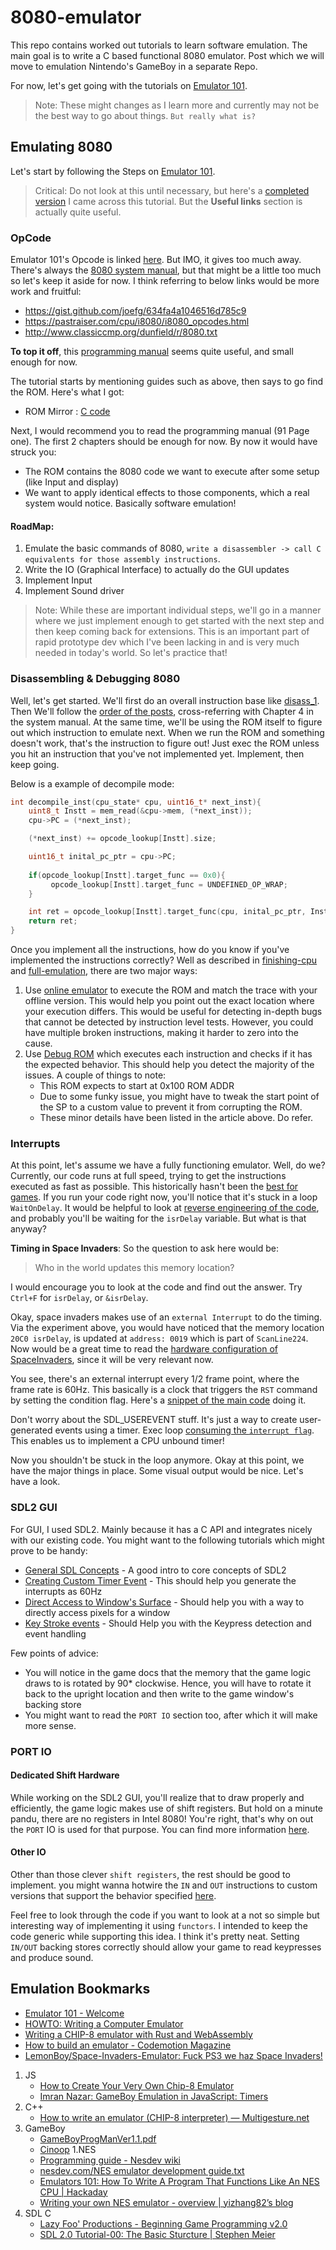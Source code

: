 # 8080-emulator

This repo contains worked out tutorials to learn software emulation. The main goal is to write a C based functional 8080 emulator. Post which we will move to emulation Nintendo's GameBoy in a separate Repo.

For now, let's get going with the tutorials on [Emulator 101](http://emulator101.com).
> Note: These might changes as I learn more and currently may not be the best way to go about things. `But really what is?`


## Emulating 8080

Let's start by following the Steps on [Emulator 101](http://emulator101.com).

> Critical: Do not look at this until necessary, but here's a [completed version](https://github.com/herrecito/invaders) I came across this tutorial. But the **Useful links** section is actually quite useful.

### OpCode
Emulator 101's Opcode is linked [here](http://www.emulator101.com/8080-by-opcode.html). But IMO, it gives too much away. There's always the [8080 system manual](http://www.nj7p.info/Manuals/PDFs/Intel/9800153B.pdf), but that might be a little too much so let's keep it aside for now. I think referring to below links would be more work and fruitful:
- https://gist.github.com/joefg/634fa4a1046516d785c9
- https://pastraiser.com/cpu/i8080/i8080_opcodes.html
- http://www.classiccmp.org/dunfield/r/8080.txt

**To top it off**, this [programming manual](https://drakeor.com/uploads/8080-Programmers-Manual.pdf) seems quite useful, and small enough for now.

The tutorial starts by mentioning guides such as above, then says to go find the ROM. Here's what I got:
- ROM Mirror : [C code](https://drakeor.com/uploads/invaders.zip)

Next, I would recommend you to read the programming manual (91 Page one). The first 2 chapters should be enough for now. By now it would have struck you:
- The ROM contains the 8080 code we want to execute after some setup (like Input and display)
- We want to apply identical effects to those components, which a real system would notice. Basically software emulation!

#### RoadMap:
1. Emulate the basic commands of 8080, `write a disassembler -> call C equivalents for those assembly instructions`.
1. Write the IO (Graphical Interface) to actually do the GUI updates
1. Implement Input
1. Implement Sound driver 

> Note: While these are important individual steps, we'll go in a manner where we just implement enough to get started with the next step and then keep coming back for extensions. This is an important part of rapid prototype dev which I've been lacking in and is very much needed in today's world. So let's practice that!


### Disassembling & Debugging 8080 

Well, let's get started. We'll first do an overall instruction base like [disass_1](http://www.emulator101.com/disassembler-pt-1.html). Then We'll follow the [order of the posts](http://www.emulator101.com/emulator-shell.html), cross-referring with Chapter 4 in the system manual.
At the same time, we'll be using the ROM itself to figure out which instruction to emulate next. When we run the ROM and something doesn't work, that's the instruction to figure out! Just exec the ROM unless you hit an instruction that you've not implemented yet. Implement, then keep going.

Below is a example of decompile mode:
```C
int decompile_inst(cpu_state* cpu, uint16_t* next_inst){
    uint8_t Instt = mem_read(&cpu->mem, (*next_inst));
    cpu->PC = (*next_inst);

    (*next_inst) += opcode_lookup[Instt].size;

    uint16_t inital_pc_ptr = cpu->PC;
 
    if(opcode_lookup[Instt].target_func == 0x0){
         opcode_lookup[Instt].target_func = UNDEFINED_OP_WRAP;
    }

    int ret = opcode_lookup[Instt].target_func(cpu, inital_pc_ptr, Instt);
    return ret;
}
```

Once you implement all the instructions, how do you know if you've implemented the instructions correctly? Well as described in [finishing-cpu](http://www.emulator101.com/finishing-the-cpu-emulator.html) and [full-emulation](http://www.emulator101.com/full-8080-emulation.html), there are two major ways: 
1. Use [online emulator](https://bluishcoder.co.nz/js8080/) to execute the ROM and match the trace with your offline version. This would help you point out the exact location where your execution differs. This would be useful for detecting in-depth bugs that cannot be detected by instruction level tests. However, you could have multiple broken instructions, making it harder to zero into the cause.
2. Use [Debug ROM](http://www.emulator101.com/files/cpudiag.asm) which executes each instruction and checks if it has the expected behavior. This should help you detect the majority of the issues. A couple of things to note:
     * This ROM expects to start at 0x100 ROM ADDR
     * Due to some funky issue, you might have to tweak the start point of the SP to a custom value to prevent it from corrupting the ROM.
     * These minor details have been listed in the article above. Do refer.

### Interrupts

At this point, let's assume we have a fully functioning emulator. Well, do we? Currently, our code runs at full speed, trying to get the instructions executed as fast as possible. This historically hasn't been the [best for games](https://en.wikipedia.org/wiki/Turbo_button). If you run your code right now, you'll notice that it's stuck in a loop `WaitOnDelay`. It would be helpful to look at [reverse engineering of the code](http://www.computerarcheology.com/Arcade/SpaceInvaders/Code.html), and probably you'll be waiting for the `isrDelay` variable. But what is that anyway?

**Timing in Space Invaders**:
So the question to ask here would be:
> Who in the world updates this memory location?

I would encourage you to look at the code and find out the answer. Try `Ctrl+F` for `isrDelay`, or `&isrDelay`.

Okay, space invaders makes use of an `external Interrupt` to do the timing. Via the experiment above, you would have noticed that the memory location `20C0	isrDelay`, is updated at `address: 0019` which is part of `ScanLine224`. Now would be a great time to read the [hardware configuration of SpaceInvaders](http://www.computerarcheology.com/Arcade/SpaceInvaders/Hardware.html), since it will be very relevant now.

You see, there's an external interrupt every 1/2 frame point, where the frame rate is 60Hz. This basically is a clock that triggers the `RST` command by setting the condition flag. Here's a [snippet of the main code](https://github.com/pranayga/8080-emulator/blob/19d87319b66cdb6b9b8c6cb387a3955eabbdc1c3/src/space.c#L252-L263) doing it.

Don't worry about the SDL_USEREVENT stuff. It's just a way to create user-generated events using a timer.
Exec loop [consuming the `interrupt flag`](https://github.com/pranayga/8080-emulator/blob/19d87319b66cdb6b9b8c6cb387a3955eabbdc1c3/src/cpu_8080.c#L46-L50). This enables us to implement a CPU unbound timer!

Now you shouldn't be stuck in the loop anymore. Okay at this point, we have the major things in place. Some visual output would be nice. Let's have a look.

### SDL2 GUI

For GUI, I used SDL2. Mainly because it has a C API and integrates nicely with our existing code. You might want to the following tutorials which might prove to be handy:
* [General SDL Concepts](https://www.youtube.com/watch?v=yFLa3ln16w0) - A good intro to core concepts of SDL2
* [Creating Custom Timer Event](https://wiki.libsdl.org/SDL_AddTimer) - This should help you generate the interrupts as 60Hz
* [Direct Access to Window's Surface](https://benedicthenshaw.com/soft_render_sdl2.html) - Should help you with a way to directly access pixels for a window
* [Key Stroke events](https://gigi.nullneuron.net/gigilabs/handling-keyboard-and-mouse-events-in-sdl2/) - Should Help you with the Keypress detection and event handling

Few points of advice:
* You will notice in the game docs that the memory that the game logic draws to is rotated by 90* clockwise. Hence, you will have to rotate it back to the upright location and then write to the game window's backing store
*  You might want to read the `PORT IO` section too, after which it will make more sense.

### PORT IO

#### Dedicated Shift Hardware
While working on the SDL2 GUI, you'll realize that to draw properly and efficiently, the game logic makes use of shift registers. But hold on a minute pandu, there are no registers in Intel 8080! You're right, that's why on out the `PORT` IO is used for that purpose. You can find more information [here](http://www.computerarcheology.com/Arcade/SpaceInvaders/Hardware.html).

#### Other IO
Other than those clever `shift registers`, the rest should be good to implement. you might wanna hotwire the `IN` and `OUT` instructions to custom versions that support the behavior specified [here](http://www.computerarcheology.com/Arcade/SpaceInvaders/Hardware.html).

Feel free to look through the code if you want to look at a not so simple but interesting way of implementing it using `functors`. I intended to keep the code generic while supporting this idea. I think it's pretty neat. Setting `IN/OUT` backing stores correctly should allow your game to read keypresses and produce sound.

## Emulation Bookmarks
- [Emulator 101 - Welcome](http://www.emulator101.com/)
- [HOWTO: Writing a Computer Emulator](http://fms.komkon.org/EMUL8/HOWTO.html)
- [Writing a CHIP-8 emulator with Rust and WebAssembly](https://blog.scottlogic.com/2017/12/13/chip8-emulator-webassembly-rust.html)
- [How to build an emulator - Codemotion Magazine](https://www.codemotion.com/magazine/dev-hub/gamedev/how-to-build-an-emulator/)
- [LemonBoy/Space-Invaders-Emulator: Fuck PS3 we haz Space Invaders!](https://github.com/LemonBoy/Space-Invaders-Emulator)
1. JS
    - [How to Create Your Very Own Chip-8 Emulator](https://www.freecodecamp.org/news/creating-your-very-own-chip-8-emulator/)
    - [Imran Nazar: GameBoy Emulation in JavaScript: Timers](http://imrannazar.com/GameBoy-Emulation-in-JavaScript:-Timers)
1. C++
    - [How to write an emulator (CHIP-8 interpreter) — Multigesture.net](http://www.multigesture.net/articles/how-to-write-an-emulator-chip-8-interpreter/)
1. GameBoy
    - [GameBoyProgManVer1.1.pdf](https://ia803208.us.archive.org/9/items/GameBoyProgManVer1.1/GameBoyProgManVer1.1.pdf)
    - [Cinoop](https://cturt.github.io/cinoop.html)
1.NES
    - [Programming guide - Nesdev wiki](http://wiki.nesdev.com/w/index.php/Programming_guide)
    - [nesdev.com/NES emulator development guide.txt](http://nesdev.com/NES%20emulator%20development%20guide.txt)
    - [Emulators 101: How To Write A Program That Functions Like An NES CPU | Hackaday](https://hackaday.com/2012/10/12/emulators-101-how-to-write-a-program-that-functions-like-an-nes-cpu/)
    - [Writing your own NES emulator - overview | yizhang82’s blog](https://yizhang82.dev/nes-emu-overview)
1. SDL C
    - [Lazy Foo' Productions - Beginning Game Programming v2.0](https://lazyfoo.net/tutorials/SDL/index.php#Hello%20SDL)
    - [SDL 2.0 Tutorial-00: The Basic Sturcture | Stephen Meier](https://stephenmeier.net/2014/08/10/sdl-2-0-tutorial-00-the-basic-sturcture/)
